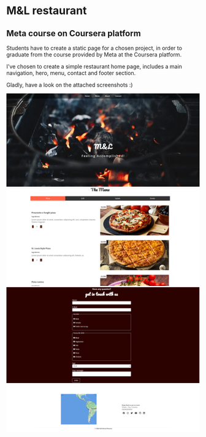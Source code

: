 # M&L restaurant

## Meta course on Coursera platform

Students have to create a static page for a chosen project, in order to graduate from the course provided by Meta at the Coursera platform.

I've chosen to create a simple restaurant home page, includes a main navigation, hero, menu, contact and footer section.

Gladly, have a look on the attached screenshots :)

![Alt text](./assets/screenshots/1.png?raw=true)
![Alt text](./assets/screenshots/2.png?raw=true)
![Alt text](./assets/screenshots/3.png?raw=true)
![Alt text](./assets/screenshots/4.png?raw=true)
